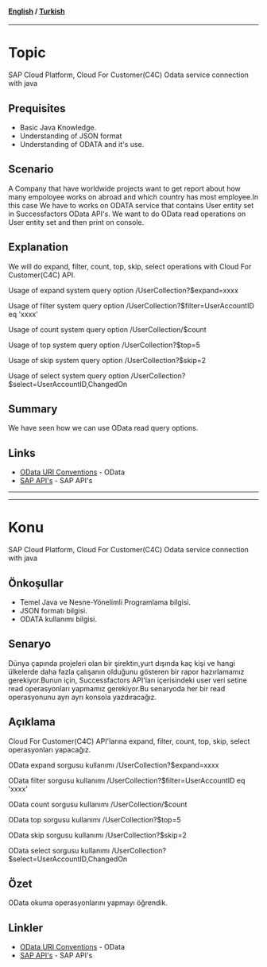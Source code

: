 #### [English](#topic) / [Turkish](#konu)
---

# Topic

SAP Cloud Platform, Cloud For Customer(C4C) Odata service connection with java

## Prequisites

*   Basic Java Knowledge.
*   Understanding of JSON format
*   Understanding of ODATA and it's use.

## Scenario

A Company that have worldwide projects want to get report about how many empoloyee works on abroad and which country has most employee.In this case  We have to works on ODATA service that contains User entity set in Successfactors OData API's. We want to do OData read operations on User entity set and then print on console.

## Explanation

We will do expand, filter, count, top, skip, select operations with Cloud For Customer(C4C) API.

Usage of expand system query option
/UserCollection?$expand=xxxx

Usage of filter system query option
/UserCollection?$filter=UserAccountID eq 'xxxx'

Usage of count system query option
/UserCollection/$count

Usage of top system query option
/UserCollection?$top=5

Usage of skip system query option
/UserCollection?$skip=2

Usage of select system query option
/UserCollection?$select=UserAccountID,ChangedOn

## Summary

We have seen how we can use OData read query options.

## Links

* [OData URI Conventions](http://www.odata.org/documentation/odata-version-2-0/uri-conventions/) - OData
* [SAP API's](https://api.sap.com/) - SAP API's

---
---

# Konu

SAP Cloud Platform, Cloud For Customer(C4C) Odata service connection with java

## Önkoşullar

*   Temel Java ve Nesne-Yönelimli Programlama bilgisi.
*   JSON formatı bilgisi.
*   ODATA kullanımı bilgisi.

## Senaryo

Dünya çapında projeleri olan bir şirektin,yurt dışında kaç kişi ve hangi ülkelerde daha fazla çalışanın olduğunu gösteren bir rapor hazırlamamız gerekiyor.Bunun için, Successfactors API'ları içerisindeki user veri setine read operasyonları yapmamız gerekiyor.Bu senaryoda her bir read operasyonunu ayrı ayrı konsola yazdıracağız.

## Açıklama

Cloud For Customer(C4C) API'larına expand, filter, count, top, skip, select operasyonları yapacağız.

OData expand sorgusu kullanımı
/UserCollection?$expand=xxxx

OData filter sorgusu kullanımı
/UserCollection?$filter=UserAccountID eq 'xxxx'

OData count sorgusu kullanımı
/UserCollection/$count

OData top sorgusu kullanımı
/UserCollection?$top=5

OData skip sorgusu kullanımı
/UserCollection?$skip=2

OData select sorgusu kullanımı
/UserCollection?$select=UserAccountID,ChangedOn

## Özet

OData okuma operasyonlarını yapmayı öğrendik.

## Linkler

* [OData URI Conventions](http://www.odata.org/documentation/odata-version-2-0/uri-conventions/) - OData
* [SAP API's](https://api.sap.com/) - SAP API's
